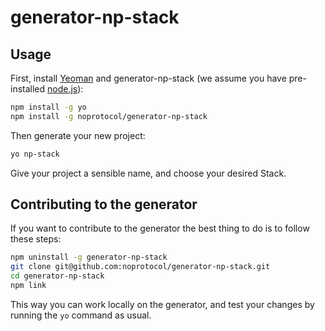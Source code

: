 # generator-np-stack

>

## Usage

First, install [Yeoman](http://yeoman.io) and generator-np-stack (we assume you have pre-installed [node.js](https://nodejs.org/)):

```bash
npm install -g yo
npm install -g noprotocol/generator-np-stack
```

Then generate your new project:

```bash
yo np-stack
```

Give your project a sensible name, and choose your desired Stack.

## Contributing to the generator

If you want to contribute to the generator the best thing to do is to follow these steps:

```bash
npm uninstall -g generator-np-stack
git clone git@github.com:noprotocol/generator-np-stack.git
cd generator-np-stack
npm link
```

This way you can work locally on the generator, and test your changes by running the `yo` command as usual.
